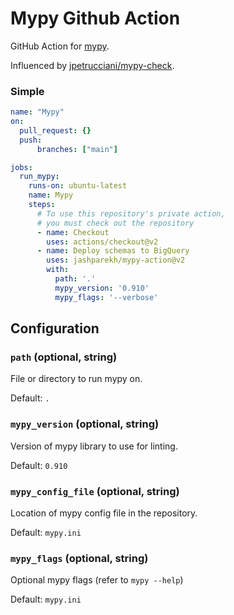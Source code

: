 # Mypy Github Action

GitHub Action for [mypy](https://mypy.readthedocs.io/en/master/).

Influenced by [jpetrucciani/mypy-check](https://github.com/jpetrucciani/mypy-check). 

### Simple

```yaml
name: "Mypy"
on:
  pull_request: {}
  push:
      branches: ["main"]

jobs:
  run_mypy:
    runs-on: ubuntu-latest
    name: Mypy
    steps:
      # To use this repository's private action,
      # you must check out the repository
      - name: Checkout
        uses: actions/checkout@v2
      - name: Deploy schemas to BigQuery
        uses: jashparekh/mypy-action@v2
        with:
          path: '.'
          mypy_version: '0.910'
          mypy_flags: '--verbose'
```

## Configuration

### `path` (optional, string)

File or directory to run mypy on.

Default: `.`

### `mypy_version` (optional, string)

Version of mypy library to use for linting.

Default: `0.910`

### `mypy_config_file` (optional, string)

Location of mypy config file in the repository.

Default: `mypy.ini`

### `mypy_flags` (optional, string)

Optional mypy flags (refer to `mypy --help`)

Default: `mypy.ini`
